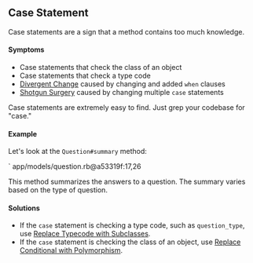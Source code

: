 ## Case Statement

Case statements are a sign that a method contains too much knowledge.

#### Symptoms

* Case statements that check the class of an object
* Case statements that check a type code
* [Divergent Change](#divergent-change) caused by changing and added `when`
  clauses
* [Shotgun Surgery](#shotgun-surgery) caused by changing multiple `case`
  statements

Case statements are extremely easy to find. Just grep your codebase for "case."

#### Example

Let's look at the `Question#summary` method:

` app/models/question.rb@a53319f:17,26

This method summarizes the answers to a question. The summary varies based on
the type of question.

#### Solutions

* If the `case` statement is checking a type code, such as `question_type`, use
  [Replace Typecode with Subclasses](#replace-typecode-with-subclasses).
* If the `case` statement is checking the class of an object, use [Replace
  Conditional with Polymorphism](#replace-conditional-with-polymorphism).
